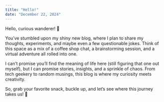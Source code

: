 ```yaml
---
title: "Hello!"
date: "December 22, 2024"
---
```


Hello, curious wanderer! 🎉  

You’ve stumbled upon my shiny new blog, where I plan to share my thoughts, experiments, and maybe even a few questionable jokes. Think of this space as a mix of a coffee shop chat, a brainstorming session, and a virtual adventure all rolled into one.

I can’t promise you’ll find the meaning of life here (still figuring that one out myself), but I can promise stories, insights, and a sprinkle of chaos. From tech geekery to random musings, this blog is where my curiosity meets creativity.

So, grab your favorite snack, buckle up, and let’s see where this journey takes us! 🚀